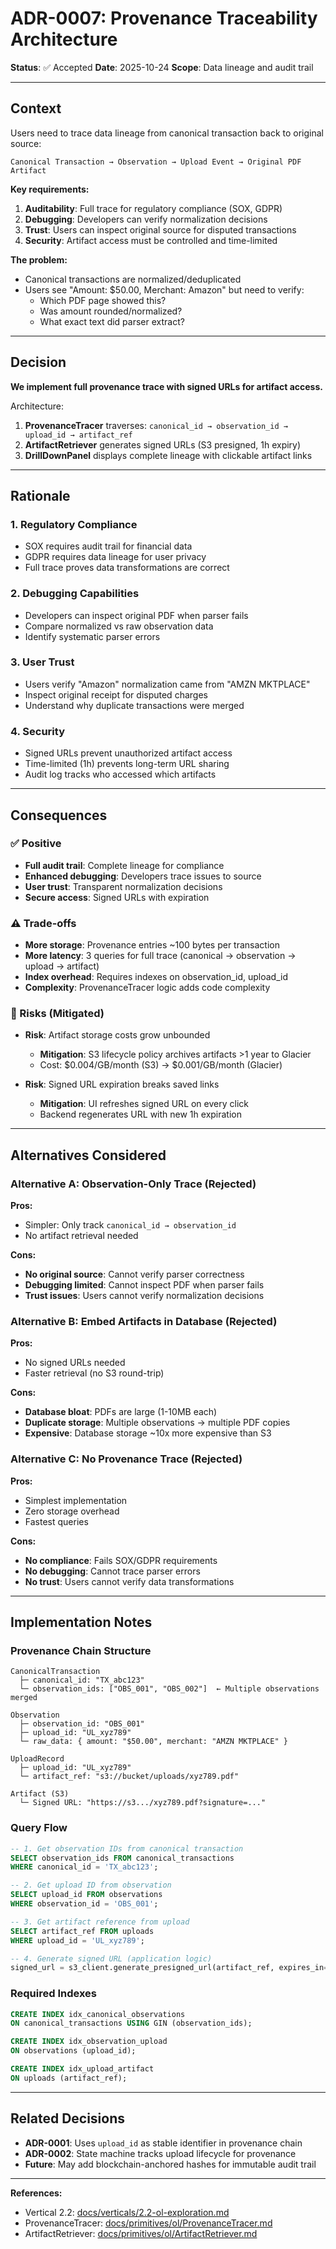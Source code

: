 # ADR-0007: Provenance Traceability Architecture

**Status**: ✅ Accepted
**Date**: 2025-10-24
**Scope**: Data lineage and audit trail

---

## Context

Users need to trace data lineage from canonical transaction back to original source:

```
Canonical Transaction → Observation → Upload Event → Original PDF Artifact
```

**Key requirements:**

1. **Auditability**: Full trace for regulatory compliance (SOX, GDPR)
2. **Debugging**: Developers can verify normalization decisions
3. **Trust**: Users can inspect original source for disputed transactions
4. **Security**: Artifact access must be controlled and time-limited

**The problem:**
- Canonical transactions are normalized/deduplicated
- Users see "Amount: $50.00, Merchant: Amazon" but need to verify:
  - Which PDF page showed this?
  - Was amount rounded/normalized?
  - What exact text did parser extract?

---

## Decision

**We implement full provenance trace with signed URLs for artifact access.**

Architecture:
1. **ProvenanceTracer** traverses: `canonical_id → observation_id → upload_id → artifact_ref`
2. **ArtifactRetriever** generates signed URLs (S3 presigned, 1h expiry)
3. **DrillDownPanel** displays complete lineage with clickable artifact links

---

## Rationale

### 1. Regulatory Compliance
- SOX requires audit trail for financial data
- GDPR requires data lineage for user privacy
- Full trace proves data transformations are correct

### 2. Debugging Capabilities
- Developers can inspect original PDF when parser fails
- Compare normalized vs raw observation data
- Identify systematic parser errors

### 3. User Trust
- Users verify "Amazon" normalization came from "AMZN MKTPLACE"
- Inspect original receipt for disputed charges
- Understand why duplicate transactions were merged

### 4. Security
- Signed URLs prevent unauthorized artifact access
- Time-limited (1h) prevents long-term URL sharing
- Audit log tracks who accessed which artifacts

---

## Consequences

### ✅ Positive

- **Full audit trail**: Complete lineage for compliance
- **Enhanced debugging**: Developers trace issues to source
- **User trust**: Transparent normalization decisions
- **Secure access**: Signed URLs with expiration

### ⚠️ Trade-offs

- **More storage**: Provenance entries ~100 bytes per transaction
- **More latency**: 3 queries for full trace (canonical → observation → upload → artifact)
- **Index overhead**: Requires indexes on observation_id, upload_id
- **Complexity**: ProvenanceTracer logic adds code complexity

### 🔴 Risks (Mitigated)

- **Risk**: Artifact storage costs grow unbounded
  - **Mitigation**: S3 lifecycle policy archives artifacts >1 year to Glacier
  - Cost: $0.004/GB/month (S3) → $0.001/GB/month (Glacier)

- **Risk**: Signed URL expiration breaks saved links
  - **Mitigation**: UI refreshes signed URL on every click
  - Backend regenerates URL with new 1h expiration

---

## Alternatives Considered

### Alternative A: Observation-Only Trace (Rejected)

**Pros:**
- Simpler: Only track `canonical_id → observation_id`
- No artifact retrieval needed

**Cons:**
- **No original source**: Cannot verify parser correctness
- **Debugging limited**: Cannot inspect PDF when parser fails
- **Trust issues**: Users cannot verify normalization decisions

### Alternative B: Embed Artifacts in Database (Rejected)

**Pros:**
- No signed URLs needed
- Faster retrieval (no S3 round-trip)

**Cons:**
- **Database bloat**: PDFs are large (1-10MB each)
- **Duplicate storage**: Multiple observations → multiple PDF copies
- **Expensive**: Database storage ~10x more expensive than S3

### Alternative C: No Provenance Trace (Rejected)

**Pros:**
- Simplest implementation
- Zero storage overhead
- Fastest queries

**Cons:**
- **No compliance**: Fails SOX/GDPR requirements
- **No debugging**: Cannot trace parser errors
- **No trust**: Users cannot verify data transformations

---

## Implementation Notes

### Provenance Chain Structure

```
CanonicalTransaction
  ├─ canonical_id: "TX_abc123"
  └─ observation_ids: ["OBS_001", "OBS_002"]  ← Multiple observations merged

Observation
  ├─ observation_id: "OBS_001"
  ├─ upload_id: "UL_xyz789"
  └─ raw_data: { amount: "$50.00", merchant: "AMZN MKTPLACE" }

UploadRecord
  ├─ upload_id: "UL_xyz789"
  └─ artifact_ref: "s3://bucket/uploads/xyz789.pdf"

Artifact (S3)
  └─ Signed URL: "https://s3.../xyz789.pdf?signature=..."
```

### Query Flow

```sql
-- 1. Get observation IDs from canonical transaction
SELECT observation_ids FROM canonical_transactions
WHERE canonical_id = 'TX_abc123';

-- 2. Get upload ID from observation
SELECT upload_id FROM observations
WHERE observation_id = 'OBS_001';

-- 3. Get artifact reference from upload
SELECT artifact_ref FROM uploads
WHERE upload_id = 'UL_xyz789';

-- 4. Generate signed URL (application logic)
signed_url = s3_client.generate_presigned_url(artifact_ref, expires_in=3600)
```

### Required Indexes

```sql
CREATE INDEX idx_canonical_observations
ON canonical_transactions USING GIN (observation_ids);

CREATE INDEX idx_observation_upload
ON observations (upload_id);

CREATE INDEX idx_upload_artifact
ON uploads (artifact_ref);
```

---

## Related Decisions

- **ADR-0001**: Uses `upload_id` as stable identifier in provenance chain
- **ADR-0002**: State machine tracks upload lifecycle for provenance
- **Future**: May add blockchain-anchored hashes for immutable audit trail

---

**References:**
- Vertical 2.2: [docs/verticals/2.2-ol-exploration.md](../verticals/2.2-ol-exploration.md)
- ProvenanceTracer: [docs/primitives/ol/ProvenanceTracer.md](../primitives/ol/ProvenanceTracer.md)
- ArtifactRetriever: [docs/primitives/ol/ArtifactRetriever.md](../primitives/ol/ArtifactRetriever.md)
